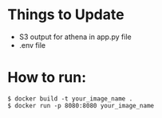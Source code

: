 # Things to Update 
- S3 output for athena in app.py file
- .env file 

# How to run:
```
$ docker build -t your_image_name .
$ docker run -p 8080:8080 your_image_name
